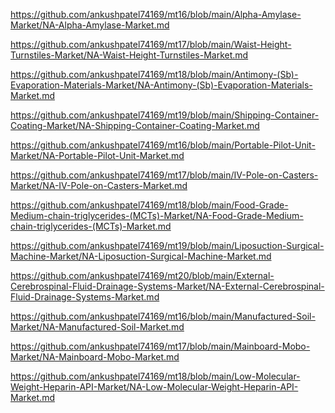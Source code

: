 <p><a href="https://github.com/ankushpatel74169/mt16/blob/main/Alpha-Amylase-Market/NA-Alpha-Amylase-Market.md">https://github.com/ankushpatel74169/mt16/blob/main/Alpha-Amylase-Market/NA-Alpha-Amylase-Market.md</a></p><p><a href="https://github.com/ankushpatel74169/mt17/blob/main/Waist-Height-Turnstiles-Market/NA-Waist-Height-Turnstiles-Market.md">https://github.com/ankushpatel74169/mt17/blob/main/Waist-Height-Turnstiles-Market/NA-Waist-Height-Turnstiles-Market.md</a></p><p><a href="https://github.com/ankushpatel74169/mt18/blob/main/Antimony-(Sb)-Evaporation-Materials-Market/NA-Antimony-(Sb)-Evaporation-Materials-Market.md">https://github.com/ankushpatel74169/mt18/blob/main/Antimony-(Sb)-Evaporation-Materials-Market/NA-Antimony-(Sb)-Evaporation-Materials-Market.md</a></p><p><a href="https://github.com/ankushpatel74169/mt19/blob/main/Shipping-Container-Coating-Market/NA-Shipping-Container-Coating-Market.md">https://github.com/ankushpatel74169/mt19/blob/main/Shipping-Container-Coating-Market/NA-Shipping-Container-Coating-Market.md</a></p><p><a href="https://github.com/ankushpatel74169/mt16/blob/main/Portable-Pilot-Unit-Market/NA-Portable-Pilot-Unit-Market.md">https://github.com/ankushpatel74169/mt16/blob/main/Portable-Pilot-Unit-Market/NA-Portable-Pilot-Unit-Market.md</a></p><p><a href="https://github.com/ankushpatel74169/mt17/blob/main/IV-Pole-on-Casters-Market/NA-IV-Pole-on-Casters-Market.md">https://github.com/ankushpatel74169/mt17/blob/main/IV-Pole-on-Casters-Market/NA-IV-Pole-on-Casters-Market.md</a></p><p><a href="https://github.com/ankushpatel74169/mt18/blob/main/Food-Grade-Medium-chain-triglycerides-(MCTs)-Market/NA-Food-Grade-Medium-chain-triglycerides-(MCTs)-Market.md">https://github.com/ankushpatel74169/mt18/blob/main/Food-Grade-Medium-chain-triglycerides-(MCTs)-Market/NA-Food-Grade-Medium-chain-triglycerides-(MCTs)-Market.md</a></p><p><a href="https://github.com/ankushpatel74169/mt19/blob/main/Liposuction-Surgical-Machine-Market/NA-Liposuction-Surgical-Machine-Market.md">https://github.com/ankushpatel74169/mt19/blob/main/Liposuction-Surgical-Machine-Market/NA-Liposuction-Surgical-Machine-Market.md</a></p><p><a href="https://github.com/ankushpatel74169/mt20/blob/main/External-Cerebrospinal-Fluid-Drainage-Systems-Market/NA-External-Cerebrospinal-Fluid-Drainage-Systems-Market.md">https://github.com/ankushpatel74169/mt20/blob/main/External-Cerebrospinal-Fluid-Drainage-Systems-Market/NA-External-Cerebrospinal-Fluid-Drainage-Systems-Market.md</a></p><p><a href="https://github.com/ankushpatel74169/mt16/blob/main/Manufactured-Soil-Market/NA-Manufactured-Soil-Market.md">https://github.com/ankushpatel74169/mt16/blob/main/Manufactured-Soil-Market/NA-Manufactured-Soil-Market.md</a></p><p><a href="https://github.com/ankushpatel74169/mt17/blob/main/Mainboard-Mobo-Market/NA-Mainboard-Mobo-Market.md">https://github.com/ankushpatel74169/mt17/blob/main/Mainboard-Mobo-Market/NA-Mainboard-Mobo-Market.md</a></p><p><a href="https://github.com/ankushpatel74169/mt18/blob/main/Low-Molecular-Weight-Heparin-API-Market/NA-Low-Molecular-Weight-Heparin-API-Market.md">https://github.com/ankushpatel74169/mt18/blob/main/Low-Molecular-Weight-Heparin-API-Market/NA-Low-Molecular-Weight-Heparin-API-Market.md</a></p>
